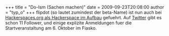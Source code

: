 +++
title = "Do-Ism (Sachen machen)"
date = 2009-09-23T20:08:00
author = "typ_o"
+++
flipdot (so lautet zumindest der beta-Name) ist nun auch bei
[Hackerspaces.org als Hackerspace im
Aufbau](http://hackerspaces.org/wiki/List_of_Hacker_Spaces) gefuehrt.
Auf [Twitter](http://twitter.com/FlipDot_KS) gibt es schon 11 Follower,
und einige explizite Anmeldungen fuer die Startveranstaltung am 6.
Oktober im Fiasko.
